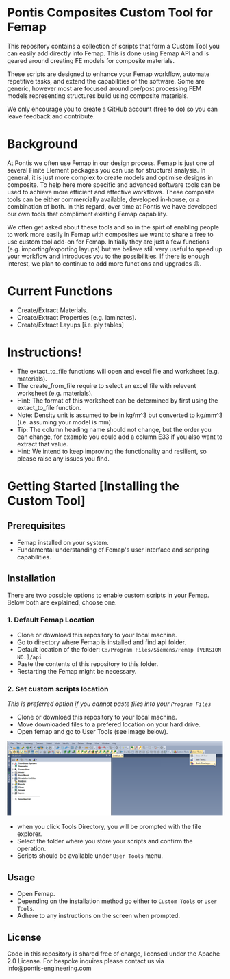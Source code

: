 # Pontis Composites Custom Tool for Femap

This repository contains a collection of scripts that form a Custom Tool you can easily add directly into Femap. This is done using Femap API and is geared around creating FE models for composite materials.

These scripts are designed to enhance your Femap workflow, automate repetitive tasks, and extend the capabilities of the software. Some are generic, however most are focused around pre/post processing FEM models representing structures build using composite materials.

We only encourage you to create a GitHub account (free to do) so you can leave feedback and contribute.

# Background
At Pontis we often use Femap in our design process. Femap is just one of several Finite Element packages you can use for structural analysis. In general, it is just more complex to create models and optimise designs in composite. To help here more specific and advanced software tools can be used to achieve more efficient and effective workflows. These composite tools can be either commercially available, developed in-house, or a combination of both.  In this regard, over time at Pontis we have developed our own tools that compliment existing Femap capability.
 
We often get asked about these tools and so in the spirt of enabling people to work more easily in Femap with composites we want to share a free to use custom tool add-on for Femap. Initially they are just a few functions (e.g. importing/exporting layups) but we believe still very useful to speed up your workflow and introduces you to the possibilities. If there is enough interest, we plan to continue to add more functions and upgrades 😉.

# Current Functions 
- Create/Extract Materials.
- Create/Extract Properties [e.g. laminates].
- Create/Extract Layups [i.e. ply tables]
# Instructions!
- The extact_to_file functions will open and excel file and worksheet (e.g. materials).
- The create_from_file require to select an excel file with relevent worksheet (e.g. materials).
- Hint: The format of this worksheet can be determined by first using the extact_to_file function.
- Note: Density unit is assumed to be in kg/m^3 but converted to kg/mm^3 (i.e. assuming your model is mm).
- Tip: The column heading name should not change, but the order you can change, for example you could add a column E33 if you also want to extract that value.
- Hint: We intend to keep improving the functionality and resilient, so please raise any issues you find.

# Getting Started [Installing the Custom Tool]

## Prerequisites
- Femap installed on your system.
- Fundamental understanding of Femap's user interface and scripting capabilities.

## Installation
There are two possible options to enable custom scripts in your Femap. Below both are explained, choose one.

### 1. Default Femap Location

- Clone or download this repository to your local machine.
- Go to directory where Femap is installed and find **api** folder. 
- Default location of the folder: `C:/Program Files/Siemens/Femap [VERSION NO.]/api`
- Paste the contents of this repository to this folder. 
- Restarting the Femap might be necessary.

### 2. Set custom scripts location

*This is preferred option if you cannot paste files into your `Program Files`*

- Clone or download this repository to your local machine.
- Move downloaded files to a prefered location on your hard drive.
- Open femap and go to User Tools (see image below).

![User Tools.png](assets%2FUser%20Tools.png)

- when you click Tools Directory, you will be prompted with the file explorer. 
- Select the folder where you store your scripts and confirm the operation.
- Scripts should be available under `User Tools` menu.

## Usage
- Open Femap.
- Depending on the installation method go either to `Custom Tools` or `User Tools`.
- Adhere to any instructions on the screen when prompted.

## License
Code in this repository is shared free of charge, licensed under the Apache 2.0 License.
For bespoke inquires please contact us via <br>
info\@pontis-engineering.com
